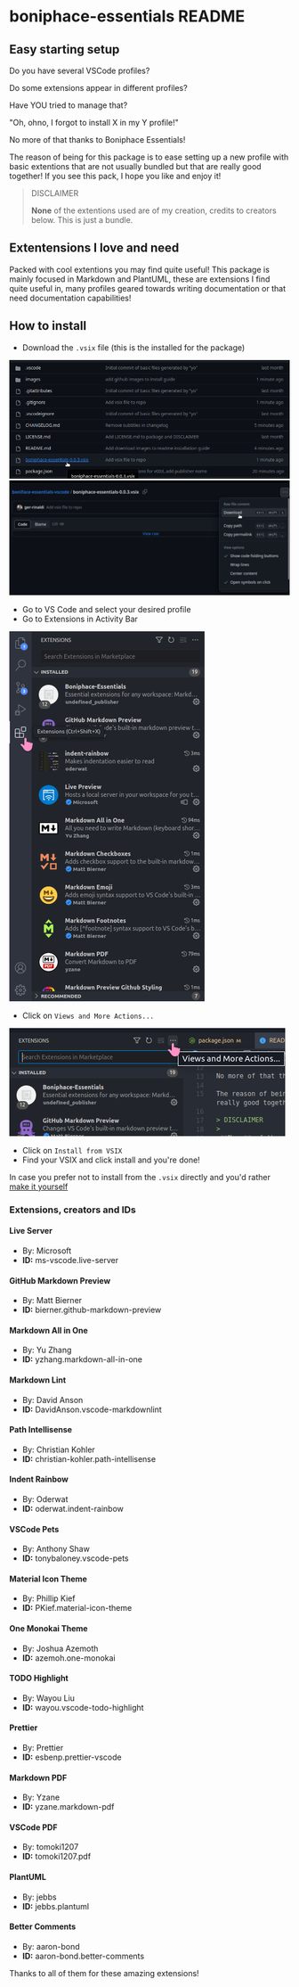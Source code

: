 # boniphace-essentials README

## Easy starting setup

Do you have several VSCode profiles?

Do some extensions appear in different profiles?

Have YOU tried to manage that?

"Oh, ohno, I forgot to install X in my Y profile!"

No more of that thanks to Boniphace Essentials!

The reason of being for this package is to ease setting up a new profile with basic extentions that are not usually bundled but that are really good together! If you see this pack, I hope you like and enjoy it!

> DISCLAIMER
>
>**None** of the extentions used are of my creation, credits to creators below.
>This is just a bundle.

## Extentensions I **love** and **need**

Packed with cool extentions you may find quite useful! This package is mainly focused in Markdown and PlantUML, these are extensions I find quite useful in, many profiles geared towards writing documentation or that need documentation capabilities!

## How to install

- Download the `.vsix` file (this is the installed for the package)

![.vsix file in github](./images/vsix.png)
![download .vsix](./images/dwnld.png)

- Go to VS Code and select your desired profile
- Go to Extensions in Activity Bar

![extension on activity bar](./images/ext-menu.png)

- Click on `Views and More Actions...`

![more actions on ext menu](./images/more-acts.png)

- Click on `Install from VSIX`
- Find your VSIX and click install and you're done!

In case you prefer not to install from the `.vsix` directly and you'd rather [make it yourself](https://medium.com/@sanik.bajracharya/vscode-how-to-create-your-own-extension-pack-483385644c29)

### Extensions, creators and IDs

#### Live Server

- By:  Microsoft
- **ID:** ms-vscode.live-server

#### GitHub Markdown Preview

- By:  Matt Bierner
- **ID:** bierner.github-markdown-preview

#### Markdown All in One

- By:  Yu Zhang
- **ID:** yzhang.markdown-all-in-one

#### Markdown Lint

- By:  David Anson
- **ID:** DavidAnson.vscode-markdownlint

#### Path Intellisense

- By:  Christian Kohler
- **ID:** christian-kohler.path-intellisense

#### Indent Rainbow

- By:  Oderwat
- **ID:** oderwat.indent-rainbow

#### VSCode Pets

- By:  Anthony Shaw
- **ID:** tonybaloney.vscode-pets

#### Material Icon Theme

- By:  Phillip Kief
- **ID:** PKief.material-icon-theme

#### One Monokai Theme

- By:  Joshua Azemoth
- **ID:** azemoh.one-monokai

#### TODO Highlight

- By:  Wayou Liu
- **ID:** wayou.vscode-todo-highlight

#### Prettier

- By:  Prettier
- **ID:** esbenp.prettier-vscode

#### Markdown PDF

- By:  Yzane
- **ID:** yzane.markdown-pdf

#### VSCode PDF

- By:  tomoki1207
- **ID:** tomoki1207.pdf

#### PlantUML

- By:  jebbs
- **ID:** jebbs.plantuml

#### Better Comments

- By:  aaron-bond
- **ID:** aaron-bond.better-comments

Thanks to all of them for these amazing extensions!
